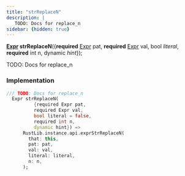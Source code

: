 ```yaml
---
title: "strReplaceN"
description: |
   TODO: Docs for replace_n
sidebar: {hidden: true}
---
```

<span class="dart-code"><strong>[Expr] strReplaceN</strong>({<span class="nobr"><strong>required</strong> [Expr] pat</span>, <span class="nobr"><strong>required</strong> [Expr] val</span>, <span class="nobr">bool <i>literal</i></span>, <span class="nobr"><strong>required</strong> int n</span>, <span class="nobr">dynamic <i>hint</i></span>});</span>

 TODO: Docs for replace_n
### Implementation
```dart
/// TODO: Docs for replace_n
  Expr strReplaceN(
          {required Expr pat,
          required Expr val,
          bool literal = false,
          required int n,
          dynamic hint}) =>
      RustLib.instance.api.exprStrReplaceN(
        that: this,
        pat: pat,
        val: val,
        literal: literal,
        n: n,
      );
```

[Expr]: /reference/classes/expr